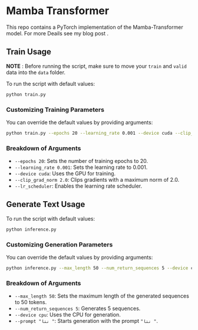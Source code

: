 # Mamba Transformer
This repo contains a PyTorch implementation of the Mamba-Transformer model.
For more Deails see my blog post . 


## Train Usage

**NOTE** : Before running the script, make sure to move your `train` and `valid` data into the `data` folder.

To run the script with default values:

```bash
python train.py
```

### Customizing Training Parameters

You can override the default values by providing arguments:

```bash
python train.py --epochs 20 --learning_rate 0.001 --device cuda --clip_grad_norm 2.0 --lr_scheduler
```

### Breakdown of Arguments

- `--epochs 20`: Sets the number of training epochs to 20.
- `--learning_rate 0.001`: Sets the learning rate to 0.001.
- `--device cuda`: Uses the GPU for training.
- `--clip_grad_norm 2.0`: Clips gradients with a maximum norm of 2.0.
- `--lr_scheduler`: Enables the learning rate scheduler.

## Generate Text Usage

To run the script with default values:

```bash
python inference.py
```

### Customizing Generation Parameters

You can override the default values by providing arguments:

```bash
python inference.py --max_length 50 --num_return_sequences 5 --device cpu --prompt "نتا "
```

### Breakdown of Arguments

- `--max_length 50`: Sets the maximum length of the generated sequences to 50 tokens.
- `--num_return_sequences 5`: Generates 5 sequences.
- `--device cpu`: Uses the CPU for generation.
- `--prompt "نتا "`: Starts generation with the prompt `"نتا "`.
